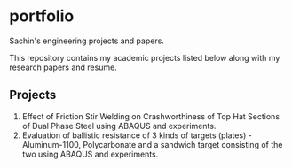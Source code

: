 # portfolio
Sachin's engineering projects and papers.

This repository contains my academic projects listed below along with my research papers and resume.

## Projects
1. Effect of Friction Stir Welding on Crashworthiness of Top Hat Sections of Dual Phase Steel using ABAQUS and experiments.
2. Evaluation of ballistic resistance of 3 kinds of targets (plates) - Aluminum-1100, Polycarbonate and a sandwich target consisting of the two using ABAQUS and experiments.

